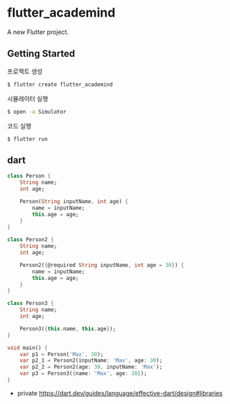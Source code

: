 # flutter_academind

A new Flutter project.

## Getting Started

프로젝트 생성

```bash
$ flutter create flutter_academind
```

시뮬레이터 실행

```bash
$ open -a Simulator
```

코드 실행

```
$ flutter run
```

## dart

```dart
class Person {
    String name;
    int age;

    Person(String inputName, int age) {
        name = inputName;
        this.age = age;
    }
}

class Person2 {
    String name;
    int age;

    Person2({@required String inputName, int age = 30}) {
        name = inputName;
        this.age = age;
    }
}

class Person3 {
    String name;
    int age;

    Person3({this.name, this.age});
}

void main() {
    var p1 = Person('Max', 30);
    var p2_1 = Person2(inputName: 'Max', age: 30);
    var p2_2 = Person2(age: 30, inputName: 'Max');
    var p3 = Person3({name: 'Max', age: 30});
}
```

- private
  https://dart.dev/guides/language/effective-dart/design#libraries
